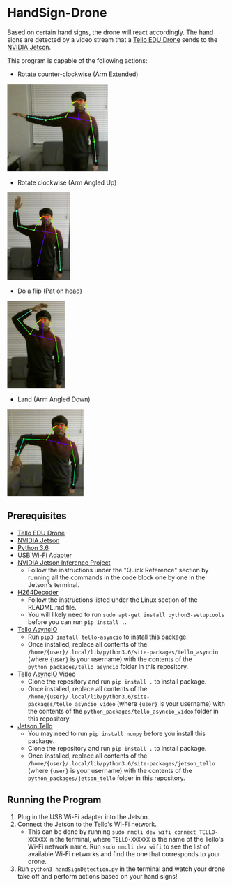 # HandSign-Drone

Based on certain hand signs, the drone will react accordingly. The hand signs are detected by a video stream that a [Tello EDU Drone](https://www.ryzerobotics.com/tello-edu) sends to the [NVIDIA Jetson](https://developer.nvidia.com/embedded/jetson-nano-developer-kit).

This program is capable of the following actions:
- Rotate counter-clockwise (Arm Extended)
<img src="images/ArmExtended.png" alt="Arm Extended" style="height:200px;"/>

- Rotate clockwise (Arm Angled Up)
<img src="images/ArmAngleUp.png" alt="Arm Angled Up" style="height:200px;"/>

- Do a flip (Pat on head)
<img src="images/HeadPat.png" alt="Pat on Head" style="height:200px;"/>

- Land (Arm Angled Down)
<img src="images/ArmAngleDown.png" alt="Arm Angled Down" style="height:200px;"/>

## Prerequisites
- [Tello EDU Drone](https://www.ryzerobotics.com/tello-edu)
- [NVIDIA Jetson](https://developer.nvidia.com/embedded/jetson-nano-developer-kit)
- [Python 3.6](https://www.python.org/downloads/release/python-360/)
- [USB Wi-Fi Adapter](https://www.amazon.com/TP-Link-wireless-network-Adapter-SoftAP/dp/B008IFXQFU/ref=sr_1_3)
- [NVIDIA Jetson Inference Project](https://github.com/dusty-nv/jetson-inference/blob/master/docs/building-repo-2.md#quick-reference)
  - Follow the instructions under the "Quick Reference" section by running all the commands in the code block one by one in the Jetson's terminal.
- [H264Decoder](https://github.com/robagar/h264decoder?tab=readme-ov-file#linux)
  - Follow the instructions listed under the Linux section of the README.md file.
  - You will likely need to run `sudo apt-get install python3-setuptools` before you can run `pip install .`.
- [Tello AsyncIO](https://github.com/robagar/tello-asyncio)
  - Run `pip3 install tello-asyncio` to install this package.
  - Once installed, replace all contents of the `/home/{user}/.local/lib/python3.6/site-packages/tello_asyncio` (where `{user}` is your username) with the contents of the `python_packages/tello_asyncio` folder in this repository.
- [Tello AsyncIO Video](https://github.com/robagar/tello-asyncio-video)
  - Clone the repository and run `pip install .` to install package.
  - Once installed, replace all contents of the `/home/{user}/.local/lib/python3.6/site-packages/tello_asyncio_video` (where `{user}` is your username) with the contents of the `python_packages/tello_asyncio_video` folder in this repository.
- [Jetson Tello](https://github.com/robagar/jetson-tello)
  - You may need to run `pip install numpy` before you install this package.
  - Clone the repository and run `pip install .` to install package.
  - Once installed, replace all contents of the `/home/{user}/.local/lib/python3.6/site-packages/jetson_tello` (where `{user}` is your username) with the contents of the `python_packages/jetson_tello` folder in this repository.

## Running the Program
1. Plug in the USB Wi-Fi adapter into the Jetson.
2. Connect the Jetson to the Tello's Wi-Fi network.
   - This can be done by running `sudo nmcli dev wifi connect TELLO-XXXXXX` in the terminal, where `TELLO-XXXXXX` is the name of the Tello's Wi-Fi network name. Run `sudo nmcli dev wifi` to see the list of available Wi-Fi networks and find the one that corresponds to your drone.
3. Run `python3 handSignDetection.py` in the terminal and watch your drone take off and perform actions based on your hand signs!